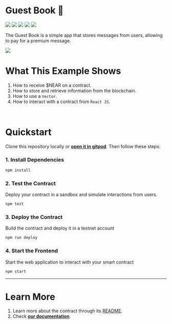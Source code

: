 # Guest Book 📖 
[![](https://img.shields.io/badge/⋈%20Examples-Basics-green)](https://docs.near.org/tutorials/welcome)
[![](https://img.shields.io/badge/Gitpod-Ready-orange)](https://gitpod.io/#{{github-url}})
[![](https://img.shields.io/badge/Contract-{{language}}-{{color}})](https://docs.near.org/develop/contracts/anatomy)
[![](https://img.shields.io/badge/Frontend-React-blue)](https://docs.near.org/develop/integrate/frontend)
[![](https://img.shields.io/badge/Testing-passing-green)](https://docs.near.org/develop/integrate/frontend)


The Guest Book is a simple app that stores messages from users, allowing to pay for a premium message.

![](https://docs.near.org/assets/images/guest-book-b305a87a35cbef2b632ebe289d44f7b2.png)


# What This Example Shows

1. How to receive $NEAR on a contract.
2. How to store and retrieve information from the blockchain.
3. How to use a `Vector`.
4. How to interact with a contract from `React JS`.

<br />

# Quickstart

Clone this repository locally or [**open it in gitpod**](https://gitpod.io/#/github.com/near-examples/{{example}}-{{language}}). Then follow these steps:

### 1. Install Dependencies
```bash
npm install
```

### 2. Test the Contract
Deploy your contract in a sandbox and simulate interactions from users.

```bash
npm test
```

### 3. Deploy the Contract
Build the contract and deploy it in a testnet account
```bash
npm run deploy
```

### 4. Start the Frontend
Start the web application to interact with your smart contract 
```bash
npm start
```

---

# Learn More
1. Learn more about the contract through its [README](./contract/README.md).
2. Check [**our documentation**](https://docs.near.org/develop/welcome).